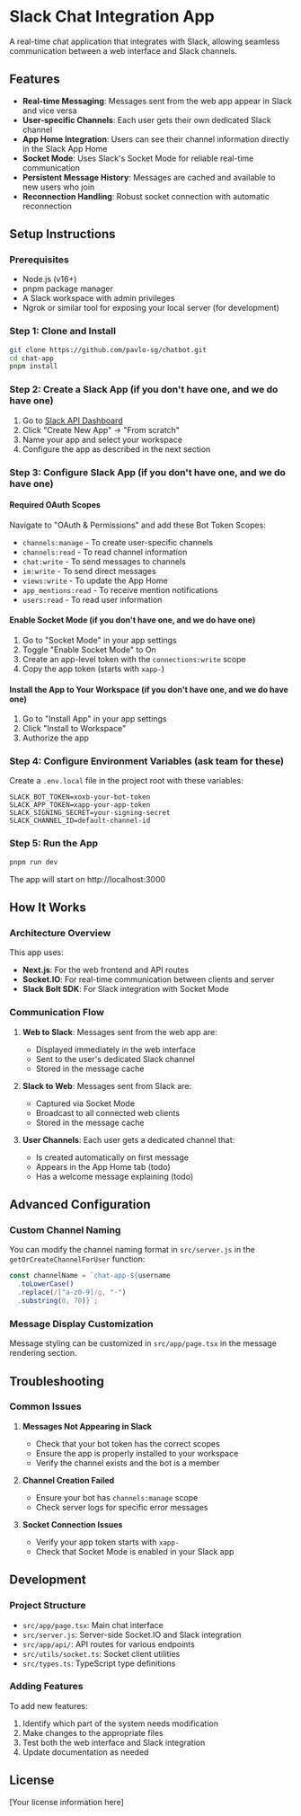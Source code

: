 # Slack Chat Integration App

A real-time chat application that integrates with Slack, allowing seamless communication between a web interface and Slack channels.

## Features

- **Real-time Messaging**: Messages sent from the web app appear in Slack and vice versa
- **User-specific Channels**: Each user gets their own dedicated Slack channel
- **App Home Integration**: Users can see their channel information directly in the Slack App Home
- **Socket Mode**: Uses Slack's Socket Mode for reliable real-time communication
- **Persistent Message History**: Messages are cached and available to new users who join
- **Reconnection Handling**: Robust socket connection with automatic reconnection

## Setup Instructions

### Prerequisites

- Node.js (v16+)
- pnpm package manager
- A Slack workspace with admin privileges
- Ngrok or similar tool for exposing your local server (for development)

### Step 1: Clone and Install

```bash
git clone https://github.com/pavlo-sg/chatbot.git
cd chat-app
pnpm install
```

### Step 2: Create a Slack App (if you don't have one, and we do have one)

1. Go to [Slack API Dashboard](https://api.slack.com/apps)
2. Click "Create New App" → "From scratch"
3. Name your app and select your workspace
4. Configure the app as described in the next section

### Step 3: Configure Slack App (if you don't have one, and we do have one)

#### Required OAuth Scopes

Navigate to "OAuth & Permissions" and add these Bot Token Scopes:

- `channels:manage` - To create user-specific channels
- `channels:read` - To read channel information
- `chat:write` - To send messages to channels
- `im:write` - To send direct messages
- `views:write` - To update the App Home
- `app_mentions:read` - To receive mention notifications
- `users:read` - To read user information

#### Enable Socket Mode (if you don't have one, and we do have one)

1. Go to "Socket Mode" in your app settings
2. Toggle "Enable Socket Mode" to On
3. Create an app-level token with the `connections:write` scope
4. Copy the app token (starts with `xapp-`)

#### Install the App to Your Workspace (if you don't have one, and we do have one)

1. Go to "Install App" in your app settings
2. Click "Install to Workspace"
3. Authorize the app

### Step 4: Configure Environment Variables (ask team for these)

Create a `.env.local` file in the project root with these variables:

```
SLACK_BOT_TOKEN=xoxb-your-bot-token
SLACK_APP_TOKEN=xapp-your-app-token
SLACK_SIGNING_SECRET=your-signing-secret
SLACK_CHANNEL_ID=default-channel-id
```

### Step 5: Run the App

```bash
pnpm run dev
```

The app will start on http://localhost:3000

## How It Works

### Architecture Overview

This app uses:

- **Next.js**: For the web frontend and API routes
- **Socket.IO**: For real-time communication between clients and server
- **Slack Bolt SDK**: For Slack integration with Socket Mode

### Communication Flow

1. **Web to Slack**: Messages sent from the web app are:

   - Displayed immediately in the web interface
   - Sent to the user's dedicated Slack channel
   - Stored in the message cache

2. **Slack to Web**: Messages sent from Slack are:

   - Captured via Socket Mode
   - Broadcast to all connected web clients
   - Stored in the message cache

3. **User Channels**: Each user gets a dedicated channel that:
   - Is created automatically on first message
   - Appears in the App Home tab (todo)
   - Has a welcome message explaining (todo)

## Advanced Configuration

### Custom Channel Naming

You can modify the channel naming format in `src/server.js` in the `getOrCreateChannelForUser` function:

```javascript
const channelName = `chat-app-${username
  .toLowerCase()
  .replace(/[^a-z0-9]/g, "-")
  .substring(0, 70)}`;
```

### Message Display Customization

Message styling can be customized in `src/app/page.tsx` in the message rendering section.

## Troubleshooting

### Common Issues

1. **Messages Not Appearing in Slack**

   - Check that your bot token has the correct scopes
   - Ensure the app is properly installed to your workspace
   - Verify the channel exists and the bot is a member

2. **Channel Creation Failed**

   - Ensure your bot has `channels:manage` scope
   - Check server logs for specific error messages

3. **Socket Connection Issues**
   - Verify your app token starts with `xapp-`
   - Check that Socket Mode is enabled in your Slack app

## Development

### Project Structure

- `src/app/page.tsx`: Main chat interface
- `src/server.js`: Server-side Socket.IO and Slack integration
- `src/app/api/`: API routes for various endpoints
- `src/utils/socket.ts`: Socket client utilities
- `src/types.ts`: TypeScript type definitions

### Adding Features

To add new features:

1. Identify which part of the system needs modification
2. Make changes to the appropriate files
3. Test both the web interface and Slack integration
4. Update documentation as needed

## License

[Your license information here]
